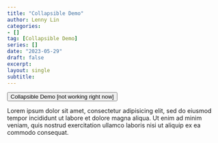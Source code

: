 ```yaml
---
title: "Collapsible Demo"
author: Lenny Lin
categories:
- []
tag: [Collapsible Demo]
series: []
date: "2023-05-29"
draft: false
excerpt: 
layout: single
subtitle: 
---
```


<button type="button" class="collapsible">Collapsible Demo [not working right now]</button>
<div class="content">
  <p>Lorem ipsum dolor sit amet, consectetur adipisicing elit, sed do eiusmod tempor incididunt ut labore et dolore magna aliqua. Ut enim ad minim veniam, quis nostrud exercitation ullamco laboris nisi ut aliquip ex ea commodo consequat.</p>
</div>

